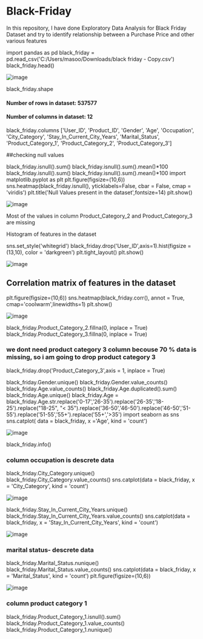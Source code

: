 # Black-Friday
In this repository, I have done Exploratory Data Analysis for Black Friday Dataset and try to identify relationship between a Purchase Price and other various features

import pandas as pd
black_friday = pd.read_csv('C:/Users/masoo/Downloads/black friday - Copy.csv')
black_friday.head()

![image](https://user-images.githubusercontent.com/87862008/139216761-ec5d9f30-f1a0-4b29-a3d1-afd3742543ce.png)

black_friday.shape
#### Number of rows in dataset:  537577
#### Number of columns in dataset:  12
black_friday.columns
['User_ID', 'Product_ID', 'Gender', 'Age', 'Occupation', 'City_Category',
       'Stay_In_Current_City_Years', 'Marital_Status', 'Product_Category_1',
       'Product_Category_2', 'Product_Category_3']
       
##checking null values

black_friday.isnull().sum()
black_friday.isnull().sum().mean()*100
black_friday.isnull().sum()
black_friday.isnull().sum().mean()*100
import matplotlib.pyplot as plt
plt.figure(figsize=(10,6))
sns.heatmap(black_friday.isnull(), yticklabels=False, cbar = False, cmap = 'viridis')
plt.title('Null Values present in the dataset',fontsize=14)
plt.show()

![image](https://user-images.githubusercontent.com/87862008/139220278-2dc99309-e486-4800-8619-638b36b986e5.png)

Most of the values in column Product_Category_2 and Product_Category_3 are missing

Histogram of features in the dataset

sns.set_style('whitegrid')
black_friday.drop('User_ID',axis=1).hist(figsize = (13,10), color = 'darkgreen')
plt.tight_layout()
plt.show()

![image](https://user-images.githubusercontent.com/87862008/139221458-fc7aac7e-3883-465f-a409-45718503db99.png)


## Correlation matrix of features in the dataset

plt.figure(figsize=(10,6))
sns.heatmap(black_friday.corr(), annot = True, cmap='coolwarm',linewidths=1)
plt.show()

![image](https://user-images.githubusercontent.com/87862008/139222806-6973d7a1-a6de-47a0-bc37-80df946cb64c.png)


black_friday.Product_Category_2.fillna(0, inplace = True)
black_friday.Product_Category_3.fillna(0, inplace = True)
### we dont need product category 3 column becouse 70 % data is missing, so i am going to drop product category 3
black_friday.drop('Product_Category_3',axis = 1, inplace = True)


black_friday.Gender.unique()
black_friday.Gender.value_counts()
black_friday.Age.value_counts()
black_friday.Age.duplicated().sum()
black_friday.Age.unique()
black_friday.Age = black_friday.Age.str.replace('0-17','26-35').replace('26-35','18-25').replace("18-25", "< 35").replace('36-50','46-50').replace('46-50','51-55').replace('51-55','55+').replace('55+','>35')
import seaborn as sns
sns.catplot( data = black_friday, x ='Age', kind = 'count')

![image](https://user-images.githubusercontent.com/87862008/139216450-d4d50dee-68ee-41e7-8bb4-f430d6f8b22a.png)

black_friday.info()
### column occupation is descrete data
black_friday.City_Category.unique()
black_friday.City_Category.value_counts()
sns.catplot(data = black_friday, x = 'City_Category', kind = 'count')


![image](https://user-images.githubusercontent.com/87862008/139217455-0eae388d-c093-4e04-aaa8-34b8f205cadf.png)

black_friday.Stay_In_Current_City_Years.unique()
black_friday.Stay_In_Current_City_Years.value_counts()
sns.catplot(data = black_friday, x = 'Stay_In_Current_City_Years', kind = 'count')

![image](https://user-images.githubusercontent.com/87862008/139217556-c10036df-d30c-4848-b8ca-0c50d0656b8c.png)

### marital status- descrete data
black_friday.Marital_Status.nunique()
black_friday.Marital_Status.value_counts()
sns.catplot(data = black_friday, x = 'Marital_Status', kind = 'count')
plt.figure(figsize=(10,6))

![image](https://user-images.githubusercontent.com/87862008/139217658-1c83c8c2-3e7e-4770-b99f-567807b4bcfd.png)

### column product category 1
black_friday.Product_Category_1.isnull().sum()
black_friday.Product_Category_1.value_counts()
black_friday.Product_Category_1.nunique()
